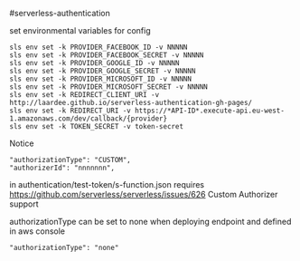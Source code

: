 #serverless-authentication

set environmental variables for config

```
sls env set -k PROVIDER_FACEBOOK_ID -v NNNNN
sls env set -k PROVIDER_FACEBOOK_SECRET -v NNNNN
sls env set -k PROVIDER_GOOGLE_ID -v NNNNN
sls env set -k PROVIDER_GOOGLE_SECRET -v NNNNN
sls env set -k PROVIDER_MICROSOFT_ID -v NNNNN
sls env set -k PROVIDER_MICROSOFT_SECRET -v NNNNN
sls env set -k REDIRECT_CLIENT_URI -v http://laardee.github.io/serverless-authentication-gh-pages/
sls env set -k REDIRECT_URI -v https://*API-ID*.execute-api.eu-west-1.amazonaws.com/dev/callback/{provider}
sls env set -k TOKEN_SECRET -v token-secret
```

Notice
```
"authorizationType": "CUSTOM",
"authorizerId": "nnnnnnn",
```
in authentication/test-token/s-function.json requires https://github.com/serverless/serverless/issues/626 Custom Authorizer support

authorizationType can be set to none when deploying endpoint and defined in aws console
```
"authorizationType": "none"
```


